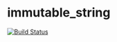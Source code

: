 # immutable_string

[![Build Status](https://travis-ci.org/DimaWoogy/immutable_string.svg?branch=master)](https://travis-ci.org/DimaWoogy/immutable_string)

